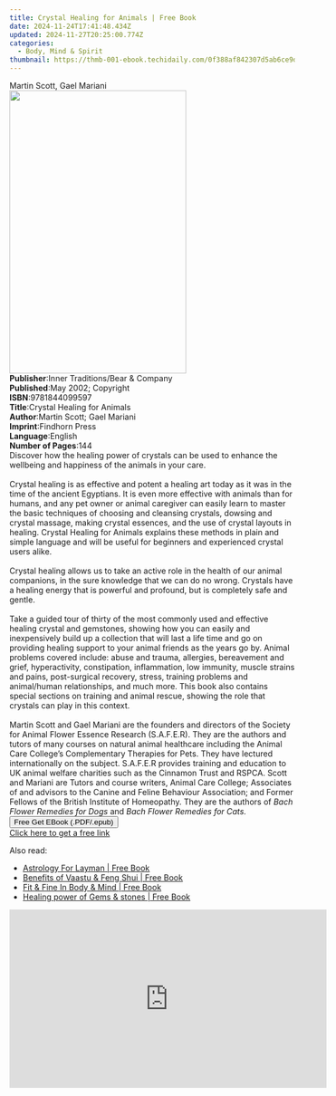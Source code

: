 ```yaml
---
title: Crystal Healing for Animals | Free Book
date: 2024-11-24T17:41:48.434Z
updated: 2024-11-27T20:25:00.774Z
categories:
  - Body, Mind & Spirit
thumbnail: https://thmb-001-ebook.techidaily.com/0f388af842307d5ab6ce9dda392b981210694071a2aa988cec0e9379eb34edcd.jpg
---
```

<main id="book-container">
  <div class="flex flex-col">
    <div class="book-brief flex-1 py-6 px-4 sm:p-6 md:py-10 md:px-8">
      <!-- brief-->
      <div class="book-brief-main">Martin Scott, Gael Mariani</div>
    </div>
    <div
      class="book-meta-info flex-1 grid gap-4 col-start-1 col-end-3 row-start-1 sm:mb-6 sm:grid-cols-4 lg:gap-6 lg:col-start-2 lg:row-end-6 lg:row-span-6 lg:mb-0"
    >
      <div
        class="book-meta-info-left place-content-center mt-4 p-4 text-sm leading-6 col-start-2 col-span-2 dark:text-slate-400"
      >
        <img
          class="w-full h-500 object-cover rounded-lg sm:h-255 sm:col-span-2 lg:col-span-full"
          src="https://img-001-ebook.techidaily.com/d15f1c07a6e9a3e1d3dfb7c02a93080cfe299260aad36ca7af697ebe3c590a1d.jpg"
          alt=""
          width="312"
          height="500"
        />
      </div>
      <div
        class="book-meta-info-right mt-2 col-start-1 row-start-2 col-span-3 self-center"
      >
        <!-- meta data  -->
        <div class="flex flex-col px-4 md:px-8">
          <div class="flex-1">
            <strong>Publisher</strong>:<span class="px-2"
              >Inner Traditions/Bear &amp; Company</span
            >
          </div>
          <div class="flex-1">
            <strong>Published</strong>:<span class="px-2"
              >May 2002; Copyright</span
            >
          </div>
          <div class="flex-1">
            <strong>ISBN</strong>:<span class="px-2">9781844099597</span>
          </div>
          <div class="flex-1">
            <strong>Title</strong>:<span class="px-2"
              >Crystal Healing for Animals</span
            >
          </div>
          <div class="flex-1">
            <strong>Author</strong>:<span class="px-2"
              >Martin Scott; Gael Mariani</span
            >
          </div>
          <div class="flex-1">
            <strong>Imprint</strong>:<span class="px-2">Findhorn Press</span>
          </div>
          <div class="flex-1">
            <strong>Language</strong>:<span class="px-2">English</span>
          </div>
          <div class="flex-1">
            <strong>Number of Pages</strong>:<span class="px-2">144</span>
          </div>
        </div>
      </div>
    </div>
    <div class="book-description flex-1 py-6 px-4 sm:p-6 md:py-10 md:px-8">
      <div class="book-description-main">
        <div accordion-content="" id="description">
          Discover how the healing power of crystals can be used to enhance the
          wellbeing and happiness of the animals in your care.
          <br /><br />Crystal healing is as effective and potent a healing art
          today as it was in the time of the ancient Egyptians. It is even more
          effective with animals than for humans, and any pet owner or animal
          caregiver can easily learn to master the basic techniques of choosing
          and cleansing crystals, dowsing and crystal massage, making crystal
          essences, and the use of crystal layouts in healing. Crystal Healing
          for Animals explains these methods in plain and simple language and
          will be useful for beginners and experienced crystal users alike.
          <br /><br />Crystal healing allows us to take an active role in the
          health of our animal companions, in the sure knowledge that we can do
          no wrong. Crystals have a healing energy that is powerful and
          profound, but is completely safe and gentle. <br /><br />Take a guided
          tour of thirty of the most commonly used and effective healing crystal
          and gemstones, showing how you can easily and inexpensively build up a
          collection that will last a life time and go on providing healing
          support to your animal friends as the years go by. Animal problems
          covered include: abuse and trauma, allergies, bereavement and grief,
          hyperactivity, constipation, inflammation, low immunity, muscle
          strains and pains, post-surgical recovery, stress, training problems
          and animal/human relationships, and much more. This book also contains
          special sections on training and animal rescue, showing the role that
          crystals can play in this context. <br /><br />Martin Scott and Gael
          Mariani are the founders and directors of the Society for Animal
          Flower Essence Research (S.A.F.E.R). They are the authors and tutors
          of many courses on natural animal healthcare including the Animal Care
          College’s Complementary Therapies for Pets. They have lectured
          internationally on the subject. S.A.F.E.R provides training and
          education to UK animal welfare charities such as the Cinnamon Trust
          and RSPCA. Scott and Mariani are Tutors and course writers, Animal
          Care College; Associates of and advisors to the Canine and Feline
          Behaviour Association; and Former Fellows of the British Institute of
          Homeopathy. They are the authors of
          <i>Bach Flower Remedies for Dogs</i> and
          <i>Bach Flower Remedies for Cats.</i>
        </div>
        <div class="accordion-fader"></div>
      </div>
    </div>
    <div class="book-excerpts flex-1 py-6 px-4 sm:p-6 md:py-10 md:px-8"></div>
    <div
      class="book-about-author flex-1 py-6 px-4 sm:p-6 md:py-10 md:px-8"
    ></div>
    <div class="book-free-get flex-1 py-6 px-4 sm:p-6 md:py-10 md:px-8">
      <button
        id="btn-free-get"
        class="bg-blue-500 hover:bg-blue-700 text-white font-bold py-2 px-4 rounded"
      >
        Free Get EBook (.PDF/.epub)
      </button>
      <div id="countdown-display" class="px-2 text-lg mt-2"></div>
      <a
        id="free-link"
        class="hidden bg-blue-500 hover:bg-blue-700 text-white font-bold py-2 px-4 rounded"
        href="https://www.ebooks.com/en-us/book/95935367/crystal-healing-for-animals/martin-scott/"
        target="_blank"
        >Click here to get a free link</a
      >
    </div>
    <script>
      let countdownTime = 0;
      let countdownInterval = null;
      document
        .getElementById('btn-free-get')
        .addEventListener('click', startCountdown);
      function startCountdown() {
        countdownTime = new Date().getTime() + 60000 * 3;
        countdownInterval = setInterval(updateCountdown, 1000);
        document.getElementById('btn-free-get').disabled = true;
        document
          .getElementById('btn-free-get')
          .classList.add('bg-gray-500', 'cursor-not-allowed');
      }
      function updateCountdown() {
        let currentTime = new Date().getTime();
        let timeLeft = countdownTime - currentTime;
        let secondsLeft = Math.floor(timeLeft / 1000);
        document.getElementById('countdown-display').innerHTML =
          `Remaining time: ${secondsLeft} seconds.`;
        if (secondsLeft <= 0) {
          clearInterval(countdownInterval);
          document.getElementById('btn-free-get').classList.add('hidden');
          document.getElementById('free-link').classList.remove('hidden');
          document.getElementById('countdown-display').innerHTML = '';
        }
      }
    </script>
  </div>
</main>

<ins class="adsbygoogle"
      style="display:block"
      data-ad-client="ca-pub-7571918770474297"
      data-ad-slot="8358498916"
      data-ad-format="auto"
      data-full-width-responsive="true"></ins>
    

<span class="atpl-alsoreadstyle">Also read:</span>
<div><ul>
<li><a href="https://novels-ebooks.techidaily.com/2186917-9789350572153-astrology-for-layman/"><u>Astrology For Layman | Free Book</u></a></li>
<li><a href="https://novels-ebooks.techidaily.com/2186910-9789381384534-benefits-of-vaastu-feng-shui/"><u>Benefits of Vaastu & Feng Shui | Free Book</u></a></li>
<li><a href="https://novels-ebooks.techidaily.com/2186884-9789350572429-fit-fine-in-body-mind/"><u>Fit & Fine In Body & Mind | Free Book</u></a></li>
<li><a href="https://novels-ebooks.techidaily.com/2186880-9789381384367-healing-power-of-gems-stones/"><u>Healing power of Gems & stones | Free Book</u></a></li>
</ul></div>

<!-- affiliate ads begin -->
<iframe width="560" height="315" src="https://www.youtube.com/embed/Vfq0vw0Spz8?si=2EAk6hW-Gb-o33_L&autoplay=1" title="YouTube video player" frameborder="0" allow="accelerometer; autoplay; clipboard-write; encrypted-media; gyroscope; picture-in-picture; web-share" referrerpolicy="strict-origin-when-cross-origin" allowfullscreen></iframe>
<!-- affiliate ads end -->

